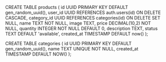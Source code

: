 
<!-- product -->
CREATE TABLE products (
  id UUID PRIMARY KEY DEFAULT gen_random_uuid(),
  user_id UUID REFERENCES auth.users(id) ON DELETE CASCADE,
  category_id UUID REFERENCES categories(id) ON DELETE SET NULL,
  name TEXT NOT NULL,
  image TEXT,
  price DECIMAL(10,2) NOT NULL,
  quantity INTEGER NOT NULL DEFAULT 0,
  description TEXT,
  status TEXT DEFAULT 'available',
  created_at TIMESTAMP DEFAULT now()
);

<!-- category -->
CREATE TABLE categories (
    id UUID PRIMARY KEY DEFAULT gen_random_uuid(),
    name TEXT UNIQUE NOT NULL,
    created_at TIMESTAMP DEFAULT NOW()
);